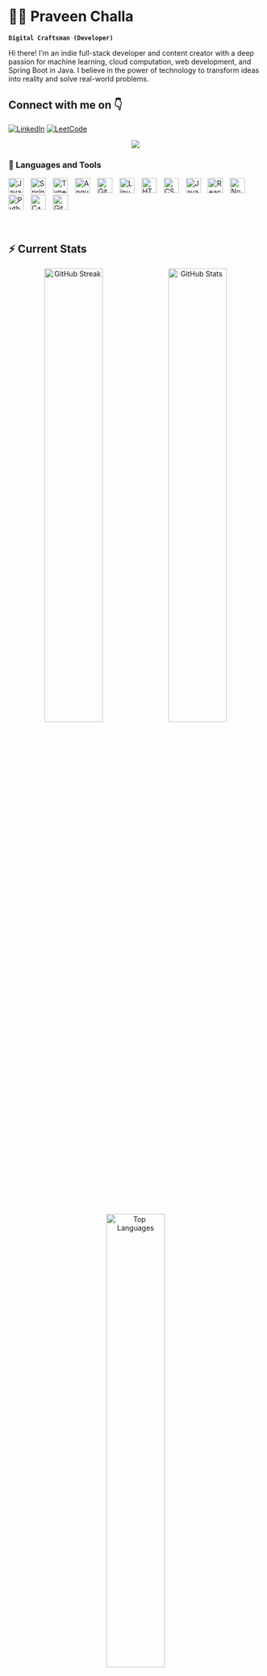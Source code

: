 # 🏄‍♂️ Praveen Challa
**`Digital Craftsman (Developer)`**

Hi there! I'm an indie full-stack developer and content creator with a deep passion for machine learning, cloud computation, web development, and Spring Boot in Java. I believe in the power of technology to transform ideas into reality and solve real-world problems.

## Connect with me on 👇

[![LinkedIn](https://img.shields.io/badge/LinkedIn--blue)](https://www.linkedin.com/in/praveen-challa-6043a3276/)
[![LeetCode](https://img.shields.io/badge/LeetCode--blue)](https://leetcode.com/u/Arjunkrishna1234/)

<p align="center">
  <img  align="center" src="https://leetcard.jacoblin.cool/u/Arjunkrishna1234?theme=dark&font=Nunito&ext=heatmap" />
</p>

### 🧰 Languages and Tools

<p align="left">
<img src="https://cdn.jsdelivr.net/gh/devicons/devicon/icons/java/java-original.svg" alt="Java" width="30px" style="padding-right:10px;" />
<img src="https://cdn.jsdelivr.net/gh/devicons/devicon/icons/spring/spring-original.svg" alt="Spring" width="30px" style="padding-right:10px;" />
<img src="https://cdn.jsdelivr.net/gh/devicons/devicon/icons/typescript/typescript-plain.svg" alt="TypeScript" width="30px" style="padding-right:10px;" />
<img src="https://cdn.jsdelivr.net/gh/devicons/devicon/icons/angularjs/angularjs-plain.svg" alt="Angular" width="30px" style="padding-right:10px;" />
<img src="https://cdn.jsdelivr.net/gh/devicons/devicon/icons/git/git-original.svg" alt="Git" width="30px" style="padding-right:10px;" />
<img src="https://cdn.jsdelivr.net/gh/devicons/devicon/icons/linux/linux-original.svg" alt="Linux" width="30px" style="padding-right:10px;" />
<img src="https://cdn.jsdelivr.net/gh/devicons/devicon/icons/html5/html5-plain.svg" alt="HTML" width="30px" style="padding-right:10px;" />
<img src="https://cdn.jsdelivr.net/gh/devicons/devicon/icons/css3/css3-plain.svg" alt="CSS" width="30px" style="padding-right:10px;" />
<img src="https://cdn.jsdelivr.net/gh/devicons/devicon/icons/javascript/javascript-plain.svg" alt="JavaScript" width="30px" style="padding-right:10px;" />
<img src="https://cdn.jsdelivr.net/gh/devicons/devicon/icons/react/react-original.svg" alt="React" width="30px" style="padding-right:10px;" />
<img src="https://cdn.jsdelivr.net/gh/devicons/devicon/icons/nodejs/nodejs-original.svg" alt="NodeJS" width="30px" style="padding-right:10px;" />
<img src="https://cdn.jsdelivr.net/gh/devicons/devicon/icons/python/python-plain.svg" alt="Python" width="30px" style="padding-right:10px;" />
<img src="https://cdn.jsdelivr.net/gh/devicons/devicon/icons/cplusplus/cplusplus-line.svg" alt="C++" width="30px" style="padding-right:10px;" />
<img src="https://cdn.jsdelivr.net/gh/devicons/devicon/icons/github/github-original.svg" alt="GitHub" width="30px" style="padding-right:10px;" />
</p>

<br />

## ⚡ Current Stats

<div align="center">
  <img width="48%" src="https://streak-stats.demolab.com/?user=praveenarjun&theme=tokyonight&count_private=true" alt="GitHub Streak" />
  <img width="48%" src="https://github-readme-stats.vercel.app/api?username=praveenarjun&show_icons=true&theme=tokyonight&count_private=true" alt="GitHub Stats" />
  <img width="48%" src="https://github-readme-stats.vercel.app/api/top-langs/?username=praveenarjun&layout=compact&theme=tokyonight" alt="Top Languages" />
</div>

<h2>See my portfolio 🌐</h2>
[My Portfolio](https://github.com/praveenarjun)

